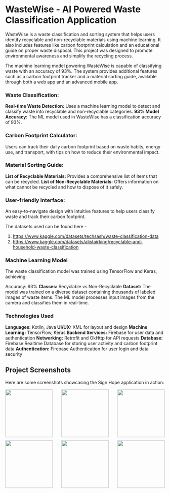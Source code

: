 # WasteWise - AI Powered Waste Classification Application 

WasteWise is a waste classification and sorting system that helps users identify recyclable and non-recyclable materials using machine learning. It also includes features like carbon footprint calculation and an educational guide on proper waste disposal. This project was designed to promote environmental awareness and simplify the recycling process.

The machine learning model powering WasteWise is capable of classifying waste with an accuracy of 93%. The system provides additional features such as a carbon footprint tracker and a material sorting guide, available through both a web app and an advanced mobile app.

### Waste Classification:
**Real-time Waste Detection:** Uses a machine learning model to detect and classify waste into recyclable and non-recyclable categories.
**93% Model Accuracy:** The ML model used in WasteWise has a classification accuracy of 93%.
### Carbon Footprint Calculator:
Users can track their daily carbon footprint based on waste habits, energy use, and transport, with tips on how to reduce their environmental impact.
### Material Sorting Guide:
**List of Recyclable Materials:** Provides a comprehensive list of items that can be recycled.
**List of Non-Recyclable Materials:** Offers information on what cannot be recycled and how to dispose of it safely.
### User-friendly Interface:
An easy-to-navigate design with intuitive features to help users classify waste and track their carbon footprint.

The datasets used can be found here -
1.  https://www.kaggle.com/datasets/techsash/waste-classification-data 
2. https://www.kaggle.com/datasets/alistairking/recyclable-and-household-waste-classification 

### Machine Learning Model
The waste classification model was trained using TensorFlow and Keras, achieving:

Accuracy: 93%
**Classes:** Recyclable vs Non-Recyclable
**Dataset:** The model was trained on a diverse dataset containing thousands of labeled images of waste items.
The ML model processes input images from the camera and classifies them in real-time.


### Technologies Used
**Languages:** Kotlin, Java
**UI/UX:** XML for layout and design
**Machine Learning:** TensorFlow, Keras
**Backend Services:** Firebase for user data and authentication
**Networking:** Retrofit and OkHttp for API requests
**Database:** Firebase Realtime Database for storing user activity and carbon footprint data
**Authentication:** Firebase Authentication for user login and data security

## Project Screenshots

Here are some screenshots showcasing the Sign Hope application in action:

<div style="display: flex; justify-content: space-between;">
    <img src="Images/ww1.jpeg" alt="" width="150"/>
    <img src="Images/ww2.jpeg" alt="" width="150"/>
    <img src="Images/ww3.jpeg" alt="" width="150"/>
</div>

<div style="display: flex; justify-content: space-between; margin-top: 10px;">
    <img src="Images/ww4.jpeg" alt=" " width="150"/>
    <img src="Images/ww5.jpeg" alt=" " width="150"/>
    <img src="Images/ww6.jpeg" alt=" " width="150"/>
</div>
